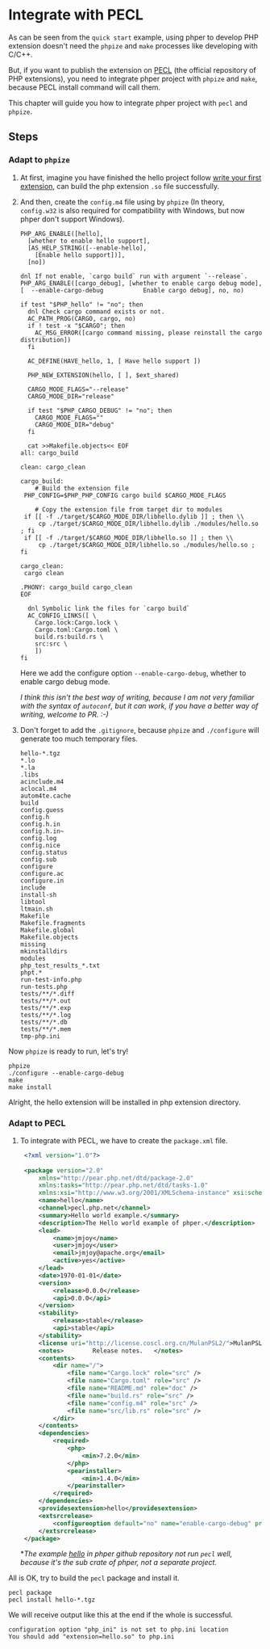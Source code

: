 # Integrate with PECL

As can be seen from the `quick start` example, using phper to develop
PHP extension doesn't need the `phpize` and `make` processes like developing
with C/C++.

But, if you want to publish the extension on [PECL](https://pecl.php.net/)
(the official repository of PHP extensions), you need to integrate phper
project with `phpize` and `make`, because PECL install command will call them.

This chapter will guide you how to integrate phper project with `pecl` and
`phpize`.

## Steps

### Adapt to `phpize`

1. At first, imagine you have finished the hello project follow [write your first extension](_02_quick_start::_01_write_your_first_extension), can build the
php extension `.so` file successfully.

1. And then, create the `config.m4` file using by `phpize` (In theory,
   `config.w32` is also required for compatibility with Windows, but now phper
   don't support Windows).

   ```autoconf
   PHP_ARG_ENABLE([hello],
     [whether to enable hello support],
     [AS_HELP_STRING([--enable-hello],
       [Enable hello support])],
     [no])
   
   dnl If not enable, `cargo build` run with argument `--release`.
   PHP_ARG_ENABLE([cargo_debug], [whether to enable cargo debug mode],
   [  --enable-cargo-debug           Enable cargo debug], no, no)
   
   if test "$PHP_hello" != "no"; then
     dnl Check cargo command exists or not.
     AC_PATH_PROG(CARGO, cargo, no)
     if ! test -x "$CARGO"; then
       AC_MSG_ERROR([cargo command missing, please reinstall the cargo distribution])
     fi
   
     AC_DEFINE(HAVE_hello, 1, [ Have hello support ])
   
     PHP_NEW_EXTENSION(hello, [ ], $ext_shared)
   
     CARGO_MODE_FLAGS="--release"
     CARGO_MODE_DIR="release"
   
     if test "$PHP_CARGO_DEBUG" != "no"; then
       CARGO_MODE_FLAGS=""
       CARGO_MODE_DIR="debug"
     fi
   
     cat >>Makefile.objects<< EOF
   all: cargo_build
   
   clean: cargo_clean
   
   cargo_build:
       # Build the extension file
   	PHP_CONFIG=$PHP_PHP_CONFIG cargo build $CARGO_MODE_FLAGS
   
       # Copy the extension file from target dir to modules
   	if [[ -f ./target/$CARGO_MODE_DIR/libhello.dylib ]] ; then \\
   		cp ./target/$CARGO_MODE_DIR/libhello.dylib ./modules/hello.so ; fi
   	if [[ -f ./target/$CARGO_MODE_DIR/libhello.so ]] ; then \\
   		cp ./target/$CARGO_MODE_DIR/libhello.so ./modules/hello.so ; fi
   
   cargo_clean:
   	cargo clean
   
   .PHONY: cargo_build cargo_clean
   EOF
   
     dnl Symbolic link the files for `cargo build`
     AC_CONFIG_LINKS([ \
       Cargo.lock:Cargo.lock \
       Cargo.toml:Cargo.toml \
       build.rs:build.rs \
       src:src \
       ])
   fi

   ```

   Here we add the configure option `--enable-cargo-debug`, whether to enable
   cargo debug mode.

   *I think this isn't the best way of writing, because I am not very familiar*
   *with the syntax of `autoconf`, but it can work, if you have a better way of*
   *writing, welcome to PR. :-)*

1. Don't forget to add the `.gitignore`, because `phpize` and `./configure` will
   generate too much temporary files.

   ```git
   hello-*.tgz
   *.lo
   *.la
   .libs
   acinclude.m4
   aclocal.m4
   autom4te.cache
   build
   config.guess
   config.h
   config.h.in
   config.h.in~
   config.log
   config.nice
   config.status
   config.sub
   configure
   configure.ac
   configure.in
   include
   install-sh
   libtool
   ltmain.sh
   Makefile
   Makefile.fragments
   Makefile.global
   Makefile.objects
   missing
   mkinstalldirs
   modules
   php_test_results_*.txt
   phpt.*
   run-test-info.php
   run-tests.php
   tests/**/*.diff
   tests/**/*.out
   tests/**/*.exp
   tests/**/*.log
   tests/**/*.db
   tests/**/*.mem
   tmp-php.ini
   ```

Now `phpize` is ready to run, let's try!

```shell
phpize
./configure --enable-cargo-debug
make
make install
```

Alright, the hello extension will be installed in php extension directory.

### Adapt to PECL

1. To integrate with PECL, we have to create the `package.xml` file.

   ```xml
    <?xml version="1.0"?>
    
    <package version="2.0" 
    	xmlns="http://pear.php.net/dtd/package-2.0" 
    	xmlns:tasks="http://pear.php.net/dtd/tasks-1.0" 
    	xmlns:xsi="http://www.w3.org/2001/XMLSchema-instance" xsi:schemaLocation="http://pear.php.net/dtd/tasks-1.0 http://pear.php.net/dtd/tasks-1.0.xsd http://pear.php.net/dtd/package-2.0 http://pear.php.net/dtd/package-2.0.xsd">
    	<name>hello</name>
    	<channel>pecl.php.net</channel>
    	<summary>Hello world example.</summary>
    	<description>The Hello world example of phper.</description>
    	<lead>
    		<name>jmjoy</name>
    		<user>jmjoy</user>
    		<email>jmjoy@apache.org</email>
    		<active>yes</active>
    	</lead>
    	<date>1970-01-01</date>
    	<version>
    		<release>0.0.0</release>
    		<api>0.0.0</api>
    	</version>
    	<stability>
    		<release>stable</release>
    		<api>stable</api>
    	</stability>
    	<license uri="http://license.coscl.org.cn/MulanPSL2/">MulanPSL-2.0</license>
    	<notes>        Release notes.	</notes>
    	<contents>
    		<dir name="/">
    			<file name="Cargo.lock" role="src" />
    			<file name="Cargo.toml" role="src" />
    			<file name="README.md" role="doc" />
    			<file name="build.rs" role="src" />
    			<file name="config.m4" role="src" />
    			<file name="src/lib.rs" role="src" />
    		</dir>
    	</contents>
    	<dependencies>
    		<required>
    			<php>
    				<min>7.2.0</min>
    			</php>
    			<pearinstaller>
    				<min>1.4.0</min>
    			</pearinstaller>
    		</required>
    	</dependencies>
    	<providesextension>hello</providesextension>
    	<extsrcrelease>
    		<configureoption default="no" name="enable-cargo-debug" prompt="enable cargo debug?" />
    	</extsrcrelease>
    </package>
   ```

   **The example [hello](https://github.com/phper-framework/phper/tree/master/examples/hello) in phper github repository not run `pecl` well, because
   it's the sub crate of phper, not a separate project.*

All is OK, try to build the `pecl` package and install it.

```shell
pecl package
pecl install hello-*.tgz
```

We will receive output like this at the end if the whole is successful.

```text
configuration option "php_ini" is not set to php.ini location
You should add "extension=hello.so" to php.ini
```
